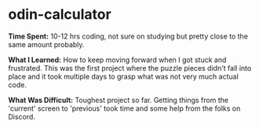 # odin-calculator

**Time Spent:** 10-12 hrs coding, not sure on studying but pretty close to the same amount probably. 

**What I Learned:** How to keep moving forward when I got stuck and frustrated. This was the first project where the puzzle pieces didn't fall into place and it took multiple days to grasp what was not very much actual code.

**What Was Difficult:** Toughest project so far. Getting things from the 'current' screen to 'previous' took time and some help from the folks on Discord.
